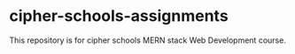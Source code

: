 # cipher-schools-assignments
This repository is for cipher schools MERN stack Web Development course.
